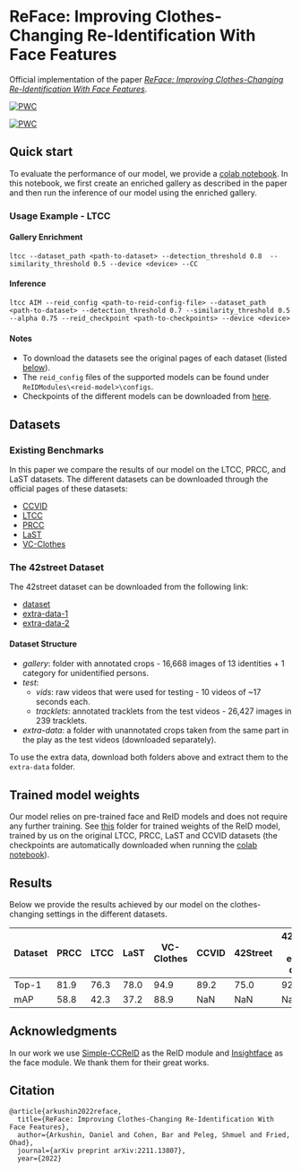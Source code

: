 # ReFace: Improving Clothes-Changing Re-Identification With Face Features

Official implementation of the paper [*ReFace: Improving Clothes-Changing Re-Identification With Face Features*](https://arxiv.org/pdf/2211.13807.pdf).
	
[![PWC](https://img.shields.io/endpoint.svg?url=https://paperswithcode.com/badge/reface-improving-clothes-changing-re/person-re-identification-on-ltcc)](https://paperswithcode.com/sota/person-re-identification-on-ltcc?p=reface-improving-clothes-changing-re)

[![PWC](https://img.shields.io/endpoint.svg?url=https://paperswithcode.com/badge/reface-improving-clothes-changing-re/person-re-identification-on-prcc)](https://paperswithcode.com/sota/person-re-identification-on-prcc?p=reface-improving-clothes-changing-re)

## Quick start
To evaluate the performance of our model, we provide a [colab notebook](https://colab.research.google.com/drive/1fd91h6WhSSwuvPcUoVjNmPENBN1i5vqc?usp=sharing).
In this notebook, we first create an enriched gallery as described in the paper and then run the inference of our model using the enriched gallery.

### Usage Example - LTCC
#### Gallery Enrichment
`
ltcc --dataset_path <path-to-dataset> --detection_threshold 0.8  --similarity_threshold 0.5 --device <device> --CC
`

#### Inference
`
ltcc AIM --reid_config <path-to-reid-config-file> --dataset_path <path-to-dataset> --detection_threshold 0.7 --similarity_threshold 0.5 --alpha 0.75 --reid_checkpoint <path-to-checkpoints> --device <device>
`

#### Notes
- To download the datasets see the original pages of each dataset (listed [below](#datasets)).
- The `reid_config` files of the supported models can be found under `ReIDModules\<reid-model>\configs`.
- Checkpoints of the different models can be downloaded from [here](#trained-model-weights).

## Datasets

### Existing Benchmarks
In this paper we compare the results of our model on the LTCC, PRCC, and LaST datasets.
The different datasets can be downloaded through the official pages of these datasets:
* [CCVID](https://github.com/guxinqian/Simple-CCReID)
* [LTCC](https://naiq.github.io/LTCC_Perosn_ReID.html)
* [PRCC](https://www.isee-ai.cn/~yangqize/clothing.html)
* [LaST](https://github.com/shuxjweb/last)
* [VC-Clothes](https://wanfb.github.io/dataset.html#) 

### The 42street Dataset
The 42street dataset can be downloaded from the following link:
* [dataset]()
* [extra-data-1]()
* [extra-data-2]()

#### Dataset Structure
- *gallery*: folder with annotated crops - 16,668 images of 13 identities + 1 category for unidentified persons.
- *test*:
  - *vids*: raw videos that were used for testing - 10 videos of ~17 seconds each. 
  - *tracklets*: annotated tracklets from the test videos - 26,427 images in 239 tracklets.
- *extra-data*: a folder with unannotated crops taken from the same part in the play as the test videos (downloaded separately).

To use the extra data, download both folders above and extract them to the `extra-data` folder.

## Trained model weights
Our model relies on pre-trained face and ReID models and does not require any further training.
See [this](https://drive.google.com/drive/folders/1qm1D38WzH2Rqv8NKteulTB3bU4W3nBFh) folder for trained weights of the ReID model, trained by us on the original LTCC, PRCC, LaST and CCVID datasets (the checkpoints are automatically downloaded when running the [colab notebook](#quick-start)).

## Results
Below we provide the results achieved by our model on the clothes-changing settings in the different datasets. 

| Dataset | PRCC | LTCC | LaST | VC-Clothes | CCVID | 42Street | 42Street (w. extra-data) |
|-------|------|------|------|------------|-------|----------|--------------------------|
| Top-1 | 81.9 | 76.3 | 78.0 | 94.9       | 89.2  | 75.0     | 92.2                     |
| mAP   | 58.8 | 42.3 | 37.2 | 88.9       | NaN   | NaN      | NaN                      |


## Acknowledgments
In our work we use [Simple-CCReID](https://github.com/guxinqian/Simple-CCReID) as the ReID module and [Insightface](https://github.com/deepinsight/insightface) as the face module.
We thank them for their great works.

## Citation
```
@article{arkushin2022reface,
  title={ReFace: Improving Clothes-Changing Re-Identification With Face Features},
  author={Arkushin, Daniel and Cohen, Bar and Peleg, Shmuel and Fried, Ohad},
  journal={arXiv preprint arXiv:2211.13807},
  year={2022}
```